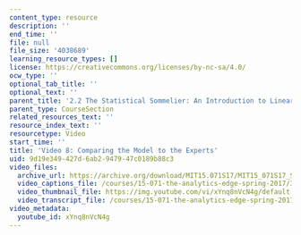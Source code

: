 ```yaml
---
content_type: resource
description: ''
end_time: ''
file: null
file_size: '4038689'
learning_resource_types: []
license: https://creativecommons.org/licenses/by-nc-sa/4.0/
ocw_type: ''
optional_tab_title: ''
optional_text: ''
parent_title: '2.2 The Statistical Sommelier: An Introduction to Linear Regression'
parent_type: CourseSection
related_resources_text: ''
resource_index_text: ''
resourcetype: Video
start_time: ''
title: 'Video 8: Comparing the Model to the Experts'
uid: 9d19e349-427d-6ab2-9479-47c0189b88c3
video_files:
  archive_url: https://archive.org/download/MIT15.071S17/MIT15_071S17_Session_2.2.15_300k.mp4
  video_captions_file: /courses/15-071-the-analytics-edge-spring-2017/399f88689899524eb6bdf47939cd81e6_xYnq8nVcN4g.vtt
  video_thumbnail_file: https://img.youtube.com/vi/xYnq8nVcN4g/default.jpg
  video_transcript_file: /courses/15-071-the-analytics-edge-spring-2017/73d01a7dc94cf733e651d37ee4ddcf7d_xYnq8nVcN4g.pdf
video_metadata:
  youtube_id: xYnq8nVcN4g
---
```

